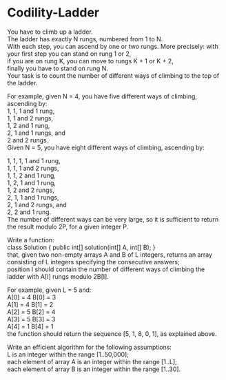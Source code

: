 # Codility-Ladder
You have to climb up a ladder.</br>
The ladder has exactly N rungs, numbered from 1 to N.</br>
With each step, you can ascend by one or two rungs. More precisely:
with your first step you can stand on rung 1 or 2,</br>
if you are on rung K, you can move to rungs K + 1 or K + 2,</br>
finally you have to stand on rung N.</br>
Your task is to count the number of different ways of climbing to the top of the ladder.

For example, given N = 4, you have five different ways of climbing, ascending by:</br>
1, 1, 1 and 1 rung,</br>
1, 1 and 2 rungs,</br>
1, 2 and 1 rung,</br>
2, 1 and 1 rungs, and</br>
2 and 2 rungs.</br>
Given N = 5, you have eight different ways of climbing, ascending by:

1, 1, 1, 1 and 1 rung,</br>
1, 1, 1 and 2 rungs,</br>
1, 1, 2 and 1 rung,</br>
1, 2, 1 and 1 rung,</br>
1, 2 and 2 rungs,</br>
2, 1, 1 and 1 rungs,</br>
2, 1 and 2 rungs, and</br>
2, 2 and 1 rung.</br>
The number of different ways can be very large, so it is sufficient to return the result modulo 2P, for a given integer P.

Write a function:</br>
class Solution { public int[] solution(int[] A, int[] B); }</br>
that, given two non-empty arrays A and B of L integers, returns an array consisting of L integers specifying the consecutive answers;</br>
position I should contain the number of different ways of climbing the ladder with A[I] rungs modulo 2B[I].

For example, given L = 5 and:</br>
A[0] = 4   B[0] = 3</br>
A[1] = 4   B[1] = 2</br>
A[2] = 5   B[2] = 4</br>
A[3] = 5   B[3] = 3</br>
A[4] = 1   B[4] = 1</br>
the function should return the sequence [5, 1, 8, 0, 1], as explained above.

Write an efficient algorithm for the following assumptions:</br>
L is an integer within the range [1..50,000];</br>
each element of array A is an integer within the range [1..L];</br>
each element of array B is an integer within the range [1..30].
